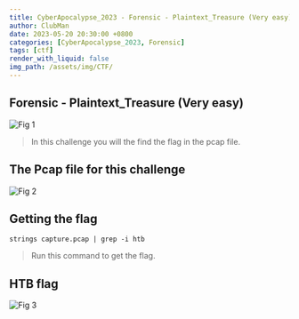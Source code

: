 ```yaml
---
title: CyberApocalypse_2023 - Forensic - Plaintext_Treasure (Very easy)
author: ClubMan
date: 2023-05-20 20:30:00 +0800
categories: [CyberApocalypse_2023, Forensic]
tags: [ctf]
render_with_liquid: false
img_path: /assets/img/CTF/
---
```


## Forensic - Plaintext_Treasure (Very easy)

![Fig 1](PlainT_1.png)

>In this challenge you will the find the flag in the pcap file.

## The Pcap file for this challenge
![Fig 2](PlainT_2.png)


## Getting the flag
```
strings capture.pcap | grep -i htb
```
> Run this command to get the flag.

## HTB flag
![Fig 3](PlainT_3.png)



